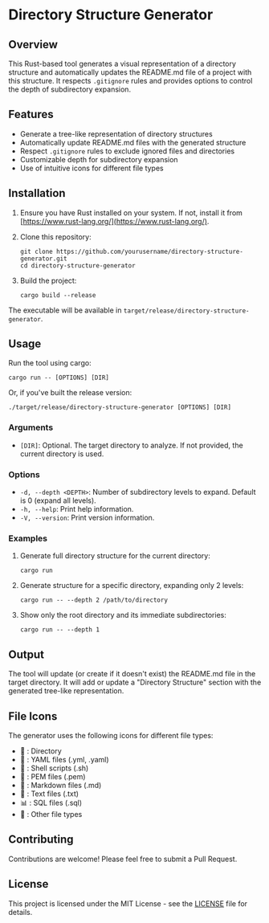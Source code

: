 # Directory Structure Generator

## Overview

This Rust-based tool generates a visual representation of a directory structure and automatically updates the README.md file of a project with this structure. It respects `.gitignore` rules and provides options to control the depth of subdirectory expansion.

## Features

- Generate a tree-like representation of directory structures
- Automatically update README.md files with the generated structure
- Respect `.gitignore` rules to exclude ignored files and directories
- Customizable depth for subdirectory expansion
- Use of intuitive icons for different file types

## Installation

1. Ensure you have Rust installed on your system. If not, install it from [https://www.rust-lang.org/](https://www.rust-lang.org/).

2. Clone this repository:
   ```
   git clone https://github.com/yourusername/directory-structure-generator.git
   cd directory-structure-generator
   ```

3. Build the project:
   ```
   cargo build --release
   ```

The executable will be available in `target/release/directory-structure-generator`.

## Usage

Run the tool using cargo:

```
cargo run -- [OPTIONS] [DIR]
```

Or, if you've built the release version:

```
./target/release/directory-structure-generator [OPTIONS] [DIR]
```

### Arguments

- `[DIR]`: Optional. The target directory to analyze. If not provided, the current directory is used.

### Options

- `-d, --depth <DEPTH>`: Number of subdirectory levels to expand. Default is 0 (expand all levels).
- `-h, --help`: Print help information.
- `-V, --version`: Print version information.

### Examples

1. Generate full directory structure for the current directory:
   ```
   cargo run
   ```

2. Generate structure for a specific directory, expanding only 2 levels:
   ```
   cargo run -- --depth 2 /path/to/directory
   ```

3. Show only the root directory and its immediate subdirectories:
   ```
   cargo run -- --depth 1
   ```

## Output

The tool will update (or create if it doesn't exist) the README.md file in the target directory. It will add or update a "Directory Structure" section with the generated tree-like representation.

## File Icons

The generator uses the following icons for different file types:

- 📁 : Directory
- 🔧 : YAML files (.yml, .yaml)
- 📜 : Shell scripts (.sh)
- 🔑 : PEM files (.pem)
- 📝 : Markdown files (.md)
- 📄 : Text files (.txt)
- 📊 : SQL files (.sql)
- 📄 : Other file types

## Contributing

Contributions are welcome! Please feel free to submit a Pull Request.

## License

This project is licensed under the MIT License - see the [LICENSE](LICENSE) file for details.